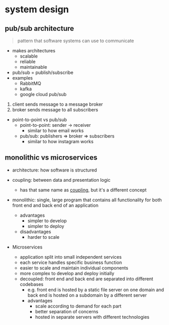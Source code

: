 
# system design

## pub/sub architecture

> pattern that software systems can use to communicate

- makes architectures
  - scalable
  - reliable
  - maintainable
- pub/sub = publish/subscribe
- examples
  - RabbitMQ
  - kafka
  - google cloud pub/sub

1. client sends message to a message broker
1. broker sends message to all subscribers

- point-to-point vs pub/sub
  - point-to-point: sender -> receiver
    - similar to how email works
  - pub/sub: publishers => broker => subscribers
    - similar to how instagram works

## monolithic vs microservices

- architecture: how software is structured
- coupling: between data and presentation logic
  - has that same name as [coupling](/software_engineering.md#software-architecture-patterns), but it's a different concept

- monolithic: single, large program that contains all functionality for both front end and back end of an application
  - advantages
    - simpler to develop
    - simpler to deploy
  - disadvantages
    - harder to scale
- Microservices
  - application split into small independent services
  - each service handles specific business function
  - easier to scale and maintain individual components
  - more complex to develop and deploy initially
  - decoupled: front end and back end are separated into different codebases
    - e.g. front end is hosted by a static file server on one domain and back end is hosted on a subdomain by a different server
    - advantages
      - scale according to demand for each part
      - better separation of concerns
      - hosted in separate servers with different technologies
